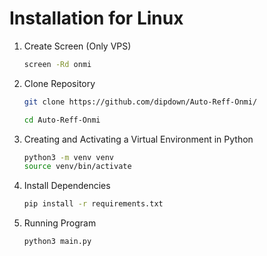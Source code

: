 # Installation for Linux
1. Create Screen (Only VPS)
   ```sh
   screen -Rd onmi
   ```
2. Clone Repository
   ```sh
   git clone https://github.com/dipdown/Auto-Reff-Onmi/
   ```
   ```sh
   cd Auto-Reff-Onmi
   ```
3. Creating and Activating a Virtual Environment in Python
   ```sh
   python3 -m venv venv
   source venv/bin/activate
   ```
4. Install Dependencies
   ```sh
   pip install -r requirements.txt
   ```
6. Running Program
   ```sh
   python3 main.py
   ```
